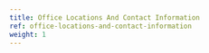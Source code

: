 ```yaml
---
title: Office Locations And Contact Information
ref: office-locations-and-contact-information
weight: 1
---
```


